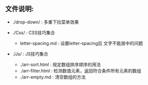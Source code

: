 ## 文件说明:  

- ./drop-down/  : 多重下拉菜单效果

- ./Css/  : CSS技巧集合
  + letter-spacing.md : 设置letter-spacing后 文字不能居中的问题  
  
- ./Js/   : JS技巧集合 
  + ./arr-sort.html : 规定数组排序顺序的用法
  + ./arr-filter.html : 	检测数值元素，返回符合条件所有元素的数组
  + ./arr-empty.md : 清空数组的方法